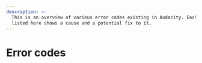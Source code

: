 ```yaml
---
description: >-
  This is an overview of various error codes existing in Audacity. Each error
  listed here shows a cause and a potential fix to it.
---
```


# Error codes

